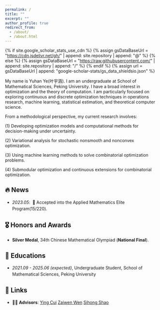 ```yaml
---
permalink: /
title: ""
excerpt: ""
author_profile: true
redirect_from: 
  - /about/
  - /about.html
---
```


{% if site.google_scholar_stats_use_cdn %}
{% assign gsDataBaseUrl = "https://cdn.jsdelivr.net/gh/" | append: site.repository | append: "@" %}
{% else %}
{% assign gsDataBaseUrl = "https://raw.githubusercontent.com/" | append: site.repository | append: "/" %}
{% endif %}
{% assign url = gsDataBaseUrl | append: "google-scholar-stats/gs_data_shieldsio.json" %}

<style>
ul {
  line-height: 1.5;
}
</style>

<span class='anchor' id='about-me'></span>

My name is Yuhan Ye(<font face=STKaiti>叶宇涵</font>). I am an undergraduate at School of Mathematical Sciences, Peking University. I have a broad interest in optimization and the theory of computation. I am particularly focused on exploring continuous and discrete optimization techniques in operations research, machine learning, statistical estimation, and theoretical computer science.

From a methodological perspective, my current research involves: 

(1) Developing optimization models and computational methods for decision-making under uncertainty.
 
(2) Variational analysis for stochastic nonsmooth and nonconvex optimization.

(3) Using machine learning methods to solve combinatorial optimization problems.

(4) Submodular optimization and continuous extensions for combinatorial optimization.


## 🔥 News
- *2023.05*: &nbsp;🎉 Accepted into the Applied Mathematics Elite Program(15/220).

<!-- ## 📝 Publications 

<div class='paper-box'><div class='paper-box-image'><div><div class="badge">CVPR 2016</div><img src='images/500x300.png' alt="sym" width="100%"></div></div>
<div class='paper-box-text' markdown="1">

[Deep Residual Learning for Image Recognition](https://openaccess.thecvf.com/content_cvpr_2016/papers/He_Deep_Residual_Learning_CVPR_2016_paper.pdf)

**Kaiming He**, Xiangyu Zhang, Shaoqing Ren, Jian Sun

[**Project**](https://scholar.google.com/citations?view_op=view_citation&hl=zh-CN&user=DhtAFkwAAAAJ&citation_for_view=DhtAFkwAAAAJ:ALROH1vI_8AC) <strong><span class='show_paper_citations' data='DhtAFkwAAAAJ:ALROH1vI_8AC'></span></strong>
- Lorem ipsum dolor sit amet, consectetur adipiscing elit. Vivamus ornare aliquet ipsum, ac tempus justo dapibus sit amet. 
</div>
</div>

- [Lorem ipsum dolor sit amet, consectetur adipiscing elit. Vivamus ornare aliquet ipsum, ac tempus justo dapibus sit amet](https://github.com), A, B, C, **CVPR 2020**

# 🎖 Honors and Awards
- *2021.10* Lorem ipsum dolor sit amet, consectetur adipiscing elit. Vivamus ornare aliquet ipsum, ac tempus justo dapibus sit amet. 
- *2021.09* Lorem ipsum dolor sit amet, consectetur adipiscing elit. Vivamus ornare aliquet ipsum, ac tempus justo dapibus sit amet.  -->

## 🎖 Honors and Awards
<!--- **Applied Mathematics Elite Program**, the program accepted only 15 people this year.-->
- **Silver Medal**, 34th Chinese Mathematical Olympiad (**National Final**). 

## 📖 Educations
- *2021.09 - 2025.06 (expected)*, Undergraduate Student, School of Mathematical Sciences, Peking University

## 🔗 Links
- 👨‍🏫 **Advisors**: [Ying Cui](https://sites.google.com/site/optyingcui/home?authuser=0)
[Zaiwen Wen](http://faculty.bicmr.pku.edu.cn/~wenzw/index.html) 
[Sihong Shao](http://scholar.pku.edu.cn/ssh)

<!-- # 💬 Invited Talks
- *2021.06*, Lorem ipsum dolor sit amet, consectetur adipiscing elit. Vivamus ornare aliquet ipsum, ac tempus justo dapibus sit amet. 
- *2021.03*, Lorem ipsum dolor sit amet, consectetur adipiscing elit. Vivamus ornare aliquet ipsum, ac tempus justo dapibus sit amet.  \| [\[video\]](https://github.com/)

# 💻 Internships
- *2019.05 - 2020.02*, [Lorem](https://github.com/), China. -->